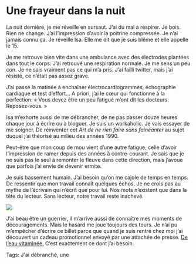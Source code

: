 # Une frayeur dans la nuit

La nuit dernière, je me réveille en sursaut. J’ai du mal à respirer. Je bois. Rien ne change. J’ai l’impression d’avoir la poitrine compressée. Je n’ai jamais connu ça. Je réveille Isa. Elle me dit que je suis blême et elle appelle le 15.

Je me retrouve bien vite dans une ambulance avec des électrodes plantées dans tout le corps. J’ai retrouvé une respiration normale. Je me sens un peu con. Je ne sais vraiment pas ce qui m’a pris. J’ai failli twitter, mais j’ai résisté, ce n’était pas assez grave.

J’ai passé la matinée à enchaîner électrocardiogrammes, échographie cardiaque et test d’effort… A priori, j’ai le cœur qui fonctionne à la perfection. « Vous devez être un peu fatigué m’ont dit les docteurs. Reposez-vous. »

Isa m’exhorte aussi de me débrancher, de ne pas passer douze heures chaque jour à écrire ou à bloguer. Je suis un workaholic. Je vais essayer de me soigner. De réinventer cet *Art de ne rien faire sans fainéanter* au sujet duquel j’ai théorisé au milieu des années 1990.

Peut-être que mon coup de mou vient d’une autre fatigue, celle d’avoir l’impression de ramer depuis des années à contre-courant. Je sais que je ne suis pas le seul à remonter le fleuve dans cette direction, mais j’avoue que parfois j’ai envie de devenir ermite.

Je suis bassement humain. J’ai besoin qu’on me cajole de temps en temps. De ressentir que mon travail connaît quelques échos. Je ne crois pas au mythe de l’écrivain qui n’écrit que pour lui. Nos mots n’existent que dans la tête du lecteur. Sans lecteur, notre travail reste inachevé.

![](http://blog.tcrouzet.comhttps://tcrouzet.com/images_tc/2011/02/vitamin.jpg)

J’ai beau être un guerrier, il m’arrive aussi de connaître mes moments de découragements. Mais le hasard me joue toujours des tours. Je n’ai pu m’empêcher d’écrire ce billet parce que quand je suis rentré chez moi j’ai découvert un cadeau promotionnel envoyé par une attachée de presse. [De l’eau vitaminée.](http://www.vitaminwater.fr) C’est exactement ce dont j’ai besoin.

Tags: J'ai débranché, une